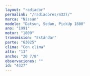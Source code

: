 ```yaml
---
layout: "radiador"
permalink: "/radiadores/4327/"
marca: "Nissan"
modelo: "Datsun, Sedan, PickUp 1800"
ano: "1991"
motor: "1800"
transmision: "Estándar"
parte: "63025"
clima: "Con clima"
alto: "13"
ancho: "20 7/8"
observaciones: ""
id: "4327"
---
```


